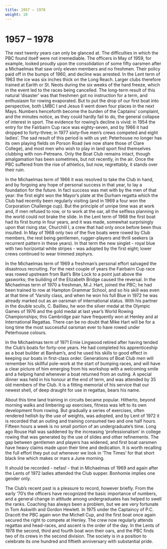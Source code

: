 ```yaml
---
title: 1957 – 1978
weight: 10
---
```


# 1957 – 1978

The next twenty years can only be glanced at. The difficulties in which the PBC found itself were not irremediable. The officers in May of 1959, for example, looked proudly upon the consolidation of some fifty oarsmen after a Michaelmas that saw only eleven members and no freshmen. Their policy paid off in the bumps of 1960, and decline was arrested. In the Lent term of 1963 the ice was six inches thick on the Long Reach. Larger clubs therefore trained at Earith or St. Neots during the six weeks of the hard freeze, which in the event led to the races being cancelled. The long-term result of this natural ‘disaster’ was that freshmen got no instruction for a term, and enthusiasm for rowing evaporated. But to put the drop of our first boat into perspective, both LMBC I and Jesus II went down four places in the next Mays. Numbers henceforth become the burden of the Captains’ complaint, and the minutes notice, as they could hardly fail to do, the general collapse of interest in sport. The evidence for rowing’s decline is vivid: in 1954 the entry for the Fairbairn Cup race was eighty-seven, and by 1966 it had dropped to forty-three; in 1977 sixty-five men’s crews competed and eight ladies’. The sad result of this period is with us yet: Peterhouse no longer has its own playing fields on Porson Road (we now share those of Clare College), and most men who wish to play in land sport find themselves clubbing with non-Petreans. Only the Boat Club remains intact, though amalgamation has been sometimes, but not recently, in the air. Once the PBC suffered from the rise of athletics, but now, regrettably, it stands over their ruin.

In the Michaelmas term of 1966 it was resolved to take the Club in hand, and by forgoing any hope of personal success in that year, to lay a foundation for the future. In fact success was met with by the men of that year: the first eight won the Mayor’s plate at the Durham regatta which the Club had recently been regularly visiting (and in 1969 a four won the Corporation Challenge cup). But the principle of unripe time was at work and, if men refused to row, or to work at the oar, all the selfless planning in the world could not brake the slide. In the Lent term of 1968 the first boat had its first bump in four years, and it was made, somewhat surprisingly upon that rising star, Churchill I, a crew that had only once before been thus insulted. In May of 1968 only two of the five boats were rowed by Club members, the rest being gentlemen, rugger-players and thrill seekers (a recurrent pattern in these years). In that term the new singlet - royal blue with two horizontal white stripes - was adopted by the first eight; lower crews continued to wear trimmed zephyrs.

In the Michaelmas term of 1969 a freshman’s personal effort salvaged the disastrous recruiting. For the next couple of years the Fairbairn Cup race was rowed upstream from Bait’s Bite Lock to a point just above the gasworks; the building of the Elizabeth Bridge caused the reversal. In the Michaelmas term of 1970 a freshman, M.J. Hart, joined the PBC; he had been trained to row at Hampton Grammar School, and so his skill was even at that time of ‘Varsity class, and when he won his full Blue in 1972 he was already marked out as an oarsman of international status. With his partner in the double sculls, C. Baillieu, he won the silver medal at the Olympic Games of 1976 and the gold medal at last year’s World Rowing Championships; this Cambridge pair have frequently won at Henley and at International Regattas. There can be no doubt that Mike Hart will be for a long time the most successful oarsman ever to have rowed under Peterhouse colours.

In the Michaelmas term of 1971 Ernie Lingwood retired after having tended the Club’s boats for forty-one years. He had completed his apprenticeship as a boat builder at Banham’s, and he used his skills to good effect in keeping our boats in first-class order. Generations of Boat Club men will remember his skillful pole-work at the start of bumping races, and will have a clear picture of him emerging from his workshop with a welcoming smile and a helping hand whenever a boat returned from an outing. A special dinner was held in his honour at the end of term, and was attended by 35 old members of the Club. It is a fitting memorial of his service that our newest shell, of deep draught for use in regattas, bears his name.

About this time land training in circuits became popular. Hitherto, beyond morning walks and limbering up exercises, fitness was left to its own development from rowing. But gradually a series of exercises, often rendered hellish by the use of weights, was adopted, and by Lent of 1972 it is recorded that an outing and training consumed two and one half hours. Fifteen hours a week is no small portion of an undergraduate’s time. Long ago Rouse Hall was saddened by the increasing ‘professionalism’ in college rowing that was generated by the use of slides and other refinements. The gap between gentlemen and players has widened, and first boat oarsmen have heavy claims made upon their time and dedication. It is worth recalling the full effort they put out whenever we look in ‘The Times’ for that short black line which makes or mars a June morning.

It should be recorded - nefas! - that in Michaelmas of 1969 and again after the Lents of 1972 ladies attended the Club supper. Bonhomie implies one gender only.

The Club’s recent past is a pleasure to record, however briefly. From the early ‘70’s the officers have recognized the basic importance of numbers, and a general change in attitude among undergraduates has helped to swell the ranks. Coaching has always been a problem, but we are very fortunate in Tom Askwith and Gordon Hewlett. In 1975 under the Captaincy of P.C. Dracott the PBC again won the Michell Cup, and the first boat once again secured the right to compete at Henley. The crew now regularly attends regattas and head-races, and ascent is the order of the day. In the Lents of 1978 the second, third and fourth boat won their oars, and the PBC finds two of its crews in the second division. The society is in a position to celebrate its one hundred and fiftieth anniversary with substantial pride. 
